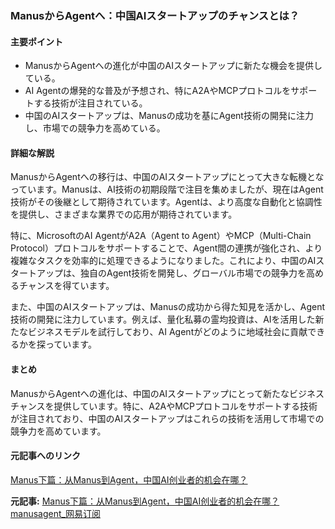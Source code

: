 ### ManusからAgentへ：中国AIスタートアップのチャンスとは？

#### 主要ポイント
- ManusからAgentへの進化が中国のAIスタートアップに新たな機会を提供している。
- AI Agentの爆発的な普及が予想され、特にA2AやMCPプロトコルをサポートする技術が注目されている。
- 中国のAIスタートアップは、Manusの成功を基にAgent技術の開発に注力し、市場での競争力を高めている。

#### 詳細な解説

ManusからAgentへの移行は、中国のAIスタートアップにとって大きな転機となっています。Manusは、AI技術の初期段階で注目を集めましたが、現在はAgent技術がその後継として期待されています。Agentは、より高度な自動化と協調性を提供し、さまざまな業界での応用が期待されています。

特に、MicrosoftのAI AgentがA2A（Agent to Agent）やMCP（Multi-Chain Protocol）プロトコルをサポートすることで、Agent間の連携が強化され、より複雑なタスクを効率的に処理できるようになりました。これにより、中国のAIスタートアップは、独自のAgent技術を開発し、グローバル市場での競争力を高めるチャンスを得ています。

また、中国のAIスタートアップは、Manusの成功から得た知見を活かし、Agent技術の開発に注力しています。例えば、量化私募の霊均投資は、AIを活用した新たなビジネスモデルを試行しており、AI Agentがどのように地域社会に貢献できるかを探っています。

#### まとめ

ManusからAgentへの進化は、中国のAIスタートアップにとって新たなビジネスチャンスを提供しています。特に、A2AやMCPプロトコルをサポートする技術が注目されており、中国のAIスタートアップはこれらの技術を活用して市場での競争力を高めています。

#### 元記事へのリンク
[Manus下篇：从Manus到Agent，中国AI创业者的机会在哪？](https://www.163.com/dy/article/HQ7J6J6B05119G4T.html)

**元記事:** [Manus下篇：从Manus到Agent，中国AI创业者的机会在哪？manusagent_网易订阅](https://www.163.com/dy/article/JV80927C0512B07B.html)